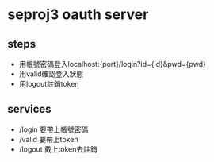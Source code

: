 # seproj3 oauth server
## steps
* 用帳號密碼登入localhost:{port}/login?id={id}&pwd={pwd}
* 用valid確認登入狀態
* 用logout註銷token
## services
* /login 要帶上帳號密碼
* /valid 要帶上token
* /logout 戴上token去註銷
